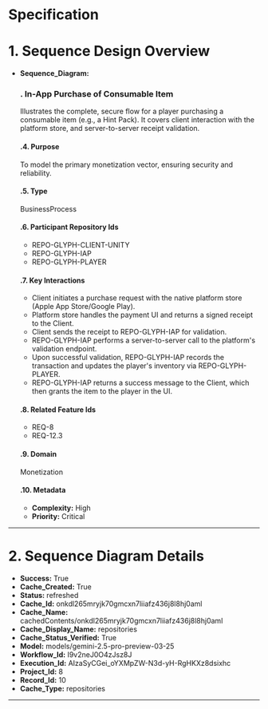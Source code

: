 # Specification

# 1. Sequence Design Overview

- **Sequence_Diagram:**
  ### . In-App Purchase of Consumable Item
  Illustrates the complete, secure flow for a player purchasing a consumable item (e.g., a Hint Pack). It covers client interaction with the platform store, and server-to-server receipt validation.

  #### .4. Purpose
  To model the primary monetization vector, ensuring security and reliability.

  #### .5. Type
  BusinessProcess

  #### .6. Participant Repository Ids
  
  - REPO-GLYPH-CLIENT-UNITY
  - REPO-GLYPH-IAP
  - REPO-GLYPH-PLAYER
  
  #### .7. Key Interactions
  
  - Client initiates a purchase request with the native platform store (Apple App Store/Google Play).
  - Platform store handles the payment UI and returns a signed receipt to the Client.
  - Client sends the receipt to REPO-GLYPH-IAP for validation.
  - REPO-GLYPH-IAP performs a server-to-server call to the platform's validation endpoint.
  - Upon successful validation, REPO-GLYPH-IAP records the transaction and updates the player's inventory via REPO-GLYPH-PLAYER.
  - REPO-GLYPH-IAP returns a success message to the Client, which then grants the item to the player in the UI.
  
  #### .8. Related Feature Ids
  
  - REQ-8
  - REQ-12.3
  
  #### .9. Domain
  Monetization

  #### .10. Metadata
  
  - **Complexity:** High
  - **Priority:** Critical
  


---

# 2. Sequence Diagram Details

- **Success:** True
- **Cache_Created:** True
- **Status:** refreshed
- **Cache_Id:** onkdl265mryjk70gmcxn7liiafz436j8l8hj0aml
- **Cache_Name:** cachedContents/onkdl265mryjk70gmcxn7liiafz436j8l8hj0aml
- **Cache_Display_Name:** repositories
- **Cache_Status_Verified:** True
- **Model:** models/gemini-2.5-pro-preview-03-25
- **Workflow_Id:** I9v2neJ0O4zJsz8J
- **Execution_Id:** AIzaSyCGei_oYXMpZW-N3d-yH-RgHKXz8dsixhc
- **Project_Id:** 8
- **Record_Id:** 10
- **Cache_Type:** repositories


---

